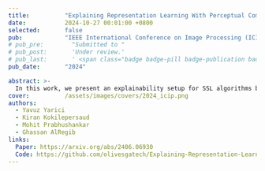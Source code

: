 ```yaml
---
title:          "Explaining Representation Learning With Perceptual Components"
date:           2024-10-27 00:01:00 +0800
selected:       false
pub:            "IEEE International Conference on Image Processing (ICIP)"
# pub_pre:        "Submitted to "
# pub_post:       'Under review.'
# pub_last:       ' <span class="badge badge-pill badge-publication badge-success">ORAL</span>'
pub_date:       "2024"

abstract: >-
  In this work, we present an explainability setup for SSL algorithms based on perceptual factors like texture and color.
cover:          /assets/images/covers/2024_icip.png
authors:
  - Yavuz Yarici
  - Kiran Kokilepersaud
  - Mohit Prabhushankar
  - Ghassan AlRegib
links:
  Paper: https://arxiv.org/abs/2406.06930
  Code: https://github.com/olivesgatech/Explaining-Representation-Learning-with-Perceptual-Components
---
```

